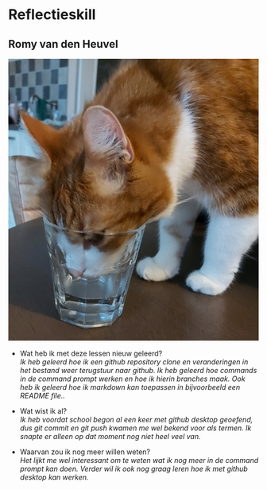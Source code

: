 # Reflectieskill

## Romy van den Heuvel

![Tommie](Tommie.jpg)


* Wat heb ik met deze lessen nieuw geleerd?  
_Ik heb geleerd hoe ik een github repository clone en veranderingen in het bestand weer terugstuur naar github. Ik heb geleerd hoe commands in de command prompt werken en hoe ik hierin branches maak. Ook heb ik geleerd hoe ik markdown kan toepassen in bijvoorbeeld een README file.._

* Wat wist ik al?  
_Ik heb voordat school begon al een keer met github desktop geoefend, dus git commit en git push kwamen me wel bekend voor als termen. Ik snapte er alleen op dat moment nog niet heel veel van._

* Waarvan zou ik nog meer willen weten?  
_Het lijkt me wel interessant om te weten wat ik nog meer in de command prompt kan doen. Verder wil ik ook nog graag leren hoe ik met github desktop kan werken._